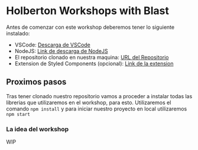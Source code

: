 # Holberton Workshops with Blast

Antes de comenzar con este workshop deberemos tener lo siguiente instalado:

- VSCode: [Descarga de VSCode](https://code.visualstudio.com/)
- NodeJS: [Link de descarga de NodeJS](https://nodejs.org/download/release/v16.20.2/)
- El repositorio clonado en nuestra maquina: [URL del Repositorio](https://github.com/Miguel22247/workshops-hbtn)
- Extension de Styled Components (opcional): [Link de la extension](https://marketplace.visualstudio.com/items?itemName=styled-components.vscode-styled-components)

## Proximos pasos

Tras tener clonado nuestro repositorio vamos a proceder a instalar todas las librerias que utilizaremos en el workshop, para esto. Utilizaremos el comando `npm install` y para iniciar nuestro proyecto en local utilizaremos `npm start`

### La idea del workshop
 WIP

